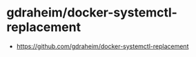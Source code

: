 # gdraheim/docker-systemctl-replacement

- https://github.com/gdraheim/docker-systemctl-replacement
